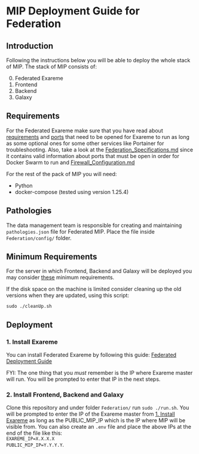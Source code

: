 # MIP Deployment Guide for Federation

## Introduction
Following the instructions below you will be able to deploy the whole stack of MIP.
The stack of MIP consists of:

0. Federated Exareme
1. Frontend
2. Backend
3. Galaxy

## Requirements

For the Federated Exareme make sure that you have read about <a href="https://github.com/madgik/exareme/tree/master/Federated-Deployment#requirements">requirements</a> and <a href="https://github.com/madgik/exareme/tree/master/Federated-Deployment#ports">ports</a> that need to be opened for Exareme to run as long as some optional ones for some other services like Portainer for troubleshooting.
Also, take a look at the <a href="https://github.com/madgik/exareme/blob/master/Federated-Deployment/Documentation/Federation_Specifications.md">Federation_Specifications.md</a> since it contains valid information about ports that must be open in order for Docker Swarm to run
and <a href="https://github.com/madgik/exareme/blob/master/Federated-Deployment/Documentation/Firewall_Configuration.md">Firewall_Configuration.md</a>

For the rest of the pack of MIP you will need:
- Python
- docker-compose (tested using version 1.25.4)

## Pathologies
The data management team is responsible for creating and maintaining ```pathologies.json``` file for Federated MIP. Place the file inside ```Federation/config/``` folder.

## Minimum Requirements

For the server in which Frontend, Backend and Galaxy will be deployed you may consider <a href="../README.md#minimum-requirements">these</a> minimum requirements.

If the disk space on the machine is limited consider cleaning up the old versions when they are updated, using this script:
```
sudo ./cleanUp.sh
```


## Deployment

### 1. Install Exareme

You can install Federated Exareme by following this guide:
[Federated Deployment Guide](https://github.com/madgik/exareme/tree/master/Federated-Deployment)

FYI: The one thing that you *must* remember is the IP where Exareme master will run. You will be prompted to enter that IP in the next steps.

### 2. Install Frontend, Backend and Galaxy

Clone this repository and under folder ```Federation/``` run ```sudo ./run.sh```. You will be prompted to enter the IP of the Exareme master from <a href="#1-install-exareme">1. Install Exareme</a> as long as the PUBLIC_MIP_IP which is the IP where MIP will be visible from. You can also create an ```.env``` file and place
the above IPs at the end of the file like this: </br>
```EXAREME_IP=X.X.X.X```</br>
```PUBLIC_MIP_IP=Y.Y.Y.Y```.
